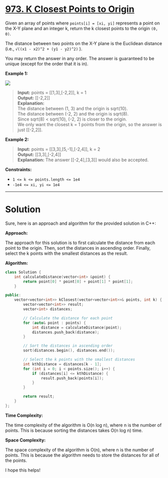 # [973. K Closest Points to Origin](https://leetcode.com/problems/k-closest-points-to-origin/)

Given an array of points where `points[i] = [xi, yi]` represents a point on the X-Y plane and an integer k, return the k closest points to the origin `(0, 0)`.

The distance between two points on the X-Y plane is the Euclidean distance (i.e., `√((x1 - x2)^2 + (y1 - y2)^2)` ).

You may return the answer in any order. The answer is guaranteed to be unique (except for the order that it is in).


**Example 1:**

![](https://assets.leetcode.com/uploads/2021/03/03/closestplane1.jpg)

>**Input:** points = [[1,3],[-2,2]], k = 1<br>
**Output:** [[-2,2]]<br>
**Explanation:**<br>
The distance between (1, 3) and the origin is sqrt(10).<br>
The distance between (-2, 2) and the origin is sqrt(8).<br>
Since sqrt(8) < sqrt(10), (-2, 2) is closer to the origin.<br>
We only want the closest k = 1 points from the origin, so the answer is just [[-2,2]].

**Example 2:**

>**Input:** points = [[3,3],[5,-1],[-2,4]], k = 2<br>
**Output:** [[3,3],[-2,4]]<br>
**Explanation:** The answer [[-2,4],[3,3]] would also be accepted.
 

**Constraints:**

- `1 <= k <= points.length <= 1e4`
- `-1e4 <= xi, yi <= 1e4`
---
# Solution

Sure, here is an approach and algorithm for the provided solution in C++:

**Approach:**

The approach for this solution is to first calculate the distance from each point to the origin. Then, sort the distances in ascending order. Finally, select the k points with the smallest distances as the result.

**Algorithm:**

```c++
class Solution {
    int calculateDistance(vector<int> &point) {
        return point[0] * point[0] + point[1] * point[1];
    }

public:
    vector<vector<int>> kClosest(vector<vector<int>>& points, int k) {
        vector<vector<int>> result;
        vector<int> distances;

        // Calculate the distance for each point
        for (auto& point : points) {
            int distance = calculateDistance(point);
            distances.push_back(distance);
        }

        // Sort the distances in ascending order
        sort(distances.begin(), distances.end());

        // Select the k points with the smallest distances
        int kthDistance = distances[k - 1];
        for (int i = 0; i < points.size(); i++) {
            if (distances[i] <= kthDistance) {
                result.push_back(points[i]);
            }
        }

        return result;
    }
};
```

**Time Complexity:**

The time complexity of the algorithm is O(n log n), where n is the number of points. This is because sorting the distances takes O(n log n) time.

**Space Complexity:**

The space complexity of the algorithm is O(n), where n is the number of points. This is because the algorithm needs to store the distances for all of the points.

I hope this helps!